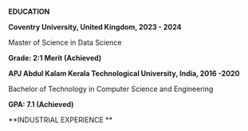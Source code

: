 **EDUCATION**

**Coventry University, United Kingdom, 2023 - 2024**

Master of Science in Data Science

**Grade: 2:1 Merit (Achieved)**

**APJ Abdul Kalam Kerala Technological University, India, 2016 -2020**

Bachelor of Technology in Computer Science and Engineering

**GPA: 7.1 (Achieved)**

**INDUSTRIAL EXPERIENCE **
